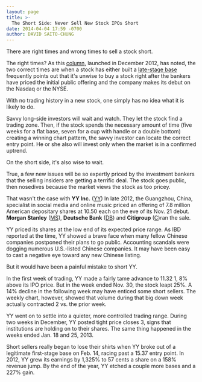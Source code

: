 ```yaml
---
layout: page
title: >-
  The Short Side: Never Sell New Stock IPOs Short
date: 2014-04-04 17:59 -0700
author: DAVID SAITO-CHUNG
---
```





There are right times and wrong times to sell a stock short.


The right times? As this [column](http://news.investors.com/investing/the-short-side.htm), launched in December 2012, has noted, the two correct times are when a stock has either built a [late-stage base](http://education.investors.com/) frequently points out that it's unwise to buy a stock right after the bankers have priced the initial public offering and the company makes its debut on the Nasdaq or the NYSE.


With no trading history in a new stock, one simply has no idea what it is likely to do.


Savvy long-side investors will wait and watch. They let the stock find a trading zone. Then, if the stock spends the necessary amount of time (five weeks for a flat base, seven for a cup with handle or a double bottom) creating a winning chart pattern, the savvy investor can locate the correct entry point. He or she also will invest only when the market is in a confirmed uptrend.


On the short side, it's also wise to wait.


True, a few new issues will be so expertly priced by the investment bankers that the selling insiders are getting a terrific deal. The stock goes public, then nosedives because the market views the stock as too pricey.


That wasn't the case with **YY Inc.** ([YY](https://research.investors.com/quote.aspx?symbol=YY)) In late 2012, the Guangzhou, China, specialist in social media and online music priced an offering of 7.8 million American depositary shares at 10.50 each on the eve of its Nov. 21 debut. **Morgan Stanley** ([MS](https://research.investors.com/quote.aspx?symbol=MS)), **Deutsche Bank** ([DB](https://research.investors.com/quote.aspx?symbol=DB)) and **Citigroup** ([C](https://research.investors.com/quote.aspx?symbol=C))ran the sale.


YY priced its shares at the low end of its expected price range. As IBD reported at the time, YY showed a brave face when many fellow Chinese companies postponed their plans to go public. Accounting scandals were dogging numerous U.S.-listed Chinese companies. It may have been easy to cast a negative eye toward any new Chinese listing.


But it would have been a painful mistake to short YY.


In the first week of trading, YY made a fairly tame advance to 11.32 1, 8% above its IPO price. But in the week ended Nov. 30, the stock leapt 25%. A 14% decline in the following week may have enticed some short sellers. The weekly chart, however, showed that volume during that big down week actually contracted 2 vs. the prior week.


YY went on to settle into a quieter, more controlled trading range. During two weeks in December, YY posted tight price closes 3, signs that institutions are holding on to their shares. The same thing happened in the weeks ended Jan. 18 and 25, 2013.


Short sellers really began to lose their shirts when YY broke out of a legitimate first-stage base on Feb. 14, racing past a 15.37 entry point. In 2012, YY grew its earnings by 1,325% to 57 cents a share on a 158% revenue jump. By the end of the year, YY etched a couple more bases and a 227% gain.




